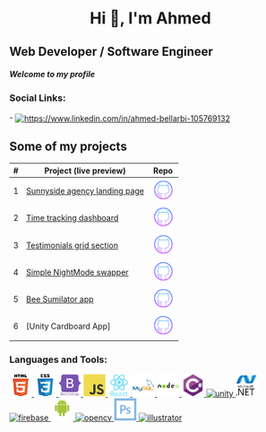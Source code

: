 <h1 align="center">Hi 👋, I'm Ahmed</h1>
<h2> Web Developer / Software Engineer</h2> 
<h5>Welcome to my profile</h5>
<h3>Social Links:</h3>
- <a href="https://www.linkedin.com/in/ahmed-bellarbi-105769132" target="blank"><img align="center" src="https://raw.githubusercontent.com/rahuldkjain/github-profile-readme-generator/master/src/images/icons/Social/linked-in-alt.svg" alt="https://www.linkedin.com/in/ahmed-bellarbi-105769132" height="30" width="40" /></a>
</p>


## Some of my projects

|#| Project (live preview)  | Repo |
|-| ----------- | ----------- |
|1| [Sunnyside agency landing page](https://sunnyside-agency-landing-page-fem.netlify.app)|[<img src="https://github.com/dacitto/images-icons/blob/main/github.png" alt="html" style="width:40px;"/>](https://github.com/AhmedBell/Sunnyside-agency-landing-page)
|2| [Time tracking dashboard](http://htmlpreview.github.io/?https://github.com/AhmedBell/Time_tracking_dashboard/blob/main/index.html)|[<img src="https://github.com/dacitto/images-icons/blob/main/github.png" alt="" style="width:40px;"/>](https://github.com/AhmedBell/Time_tracking_dashboard)
|3| [Testimonials grid section](http://htmlpreview.github.io/?https://github.com/AhmedBell/Testimonials-grid-section/blob/main/index.html)|[<img src="https://github.com/dacitto/images-icons/blob/main/github.png" alt="" style="width:40px;"/>](https://github.com/AhmedBell/Testimonials-grid-section)
|4| [Simple NightMode swapper](http://htmlpreview.github.io/?https://github.com/AhmedBell/Simple-nightMode-swapper/blob/main/index.html)|[<img src="https://github.com/dacitto/images-icons/blob/main/github.png" alt="" style="width:40px;"/>](https://github.com/AhmedBell/Simple-nightMode-swapper)
|5| [Bee Sumilator app](https://bee-web.netlify.app)|[<img src="https://github.com/dacitto/images-icons/blob/main/github.png" alt="" style="width:40px;"/>](https://github.com/AhmedBell/BeeSumilator)
|6| [Unity Cardboard App]|[<img src="https://github.com/dacitto/images-icons/blob/main/github.png" alt="" style="width:40px;"/>](https://github.com/AhmedBell/UnityCardboardApp)

<h3 align="left">Languages and Tools:</h3>
<p align="left">
   <a href="https://www.w3.org/html/" target="_blank" rel="noreferrer"> <img src="https://raw.githubusercontent.com/devicons/devicon/master/icons/html5/html5-original-wordmark.svg" alt="html5" width="40" height="40"/> </a> 
  <a href="https://www.w3schools.com/css/" target="_blank" rel="noreferrer"> <img src="https://raw.githubusercontent.com/devicons/devicon/master/icons/css3/css3-original-wordmark.svg" alt="css3" width="40" height="40"/> </a> 
   <a href="https://getbootstrap.com" target="_blank" rel="noreferrer"> <img src="https://raw.githubusercontent.com/devicons/devicon/master/icons/bootstrap/bootstrap-plain-wordmark.svg" alt="bootstrap" width="40" height="40"/> </a>
  <a href="https://developer.mozilla.org/en-US/docs/Web/JavaScript" target="_blank" rel="noreferrer"> <img src="https://raw.githubusercontent.com/devicons/devicon/master/icons/javascript/javascript-original.svg" alt="javascript" width="40" height="40"/> </a>
    <a href="https://reactjs.org/" target="_blank" rel="noreferrer"> <img src="https://raw.githubusercontent.com/devicons/devicon/master/icons/react/react-original-wordmark.svg" alt="react" width="40" height="40"/> </a>
   <a href="https://www.mysql.com/" target="_blank" rel="noreferrer"> <img src="https://raw.githubusercontent.com/devicons/devicon/master/icons/mysql/mysql-original-wordmark.svg" alt="mysql" width="40" height="40"/> </a>
  <a href="https://nodejs.org" target="_blank" rel="noreferrer"> <img src="https://raw.githubusercontent.com/devicons/devicon/master/icons/nodejs/nodejs-original-wordmark.svg" alt="nodejs" width="40" height="40"/> </a> 
  <a href="https://www.w3schools.com/cs/" target="_blank" rel="noreferrer"> <img src="https://raw.githubusercontent.com/devicons/devicon/master/icons/csharp/csharp-original.svg" alt="csharp" width="40" height="40"/> </a> 
   <a href="https://unity.com/" target="_blank" rel="noreferrer"> <img src="https://www.vectorlogo.zone/logos/unity3d/unity3d-icon.svg" alt="unity" width="40" height="40"/> </a> 
  <a href="https://dotnet.microsoft.com/" target="_blank" rel="noreferrer"> <img src="https://raw.githubusercontent.com/devicons/devicon/master/icons/dot-net/dot-net-original-wordmark.svg" alt="dotnet" width="40" height="40"/> </a> 
  <a href="https://firebase.google.com/" target="_blank" rel="noreferrer"> <img src="https://www.vectorlogo.zone/logos/firebase/firebase-icon.svg" alt="firebase" width="40" height="40"/> </a> 
   <a href="https://developer.android.com" target="_blank" rel="noreferrer"> <img src="https://raw.githubusercontent.com/devicons/devicon/master/icons/android/android-original-wordmark.svg" alt="android" width="40" height="40"/> </a>
  <a href="https://opencv.org/" target="_blank" rel="noreferrer"> <img src="https://www.vectorlogo.zone/logos/opencv/opencv-icon.svg" alt="opencv" width="40" height="40"/> </a> 
  <a href="https://www.photoshop.com/en" target="_blank" rel="noreferrer"> <img src="https://raw.githubusercontent.com/devicons/devicon/master/icons/photoshop/photoshop-line.svg" alt="photoshop" width="40" height="40"/> </a>
   <a href="https://www.adobe.com/in/products/illustrator.html" target="_blank" rel="noreferrer"> <img src="https://www.vectorlogo.zone/logos/adobe_illustrator/adobe_illustrator-icon.svg" alt="illustrator" width="40" height="40"/> </a> 
</p>


